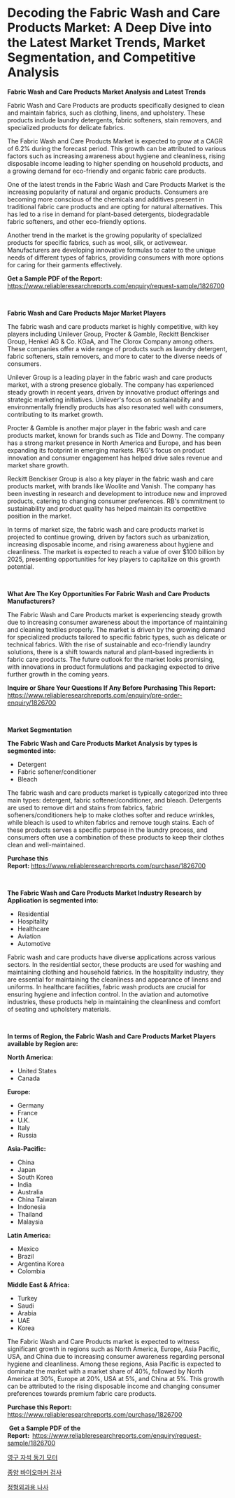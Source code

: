 <p><h1>Decoding the Fabric Wash and Care Products Market: A Deep Dive into the Latest Market Trends, Market Segmentation, and Competitive Analysis</h1></p><p><strong>Fabric Wash and Care Products Market Analysis and Latest Trends</strong></p>
<p><p>Fabric Wash and Care Products are products specifically designed to clean and maintain fabrics, such as clothing, linens, and upholstery. These products include laundry detergents, fabric softeners, stain removers, and specialized products for delicate fabrics.</p><p>The Fabric Wash and Care Products Market is expected to grow at a CAGR of 6.2% during the forecast period. This growth can be attributed to various factors such as increasing awareness about hygiene and cleanliness, rising disposable income leading to higher spending on household products, and a growing demand for eco-friendly and organic fabric care products.</p><p>One of the latest trends in the Fabric Wash and Care Products Market is the increasing popularity of natural and organic products. Consumers are becoming more conscious of the chemicals and additives present in traditional fabric care products and are opting for natural alternatives. This has led to a rise in demand for plant-based detergents, biodegradable fabric softeners, and other eco-friendly options.</p><p>Another trend in the market is the growing popularity of specialized products for specific fabrics, such as wool, silk, or activewear. Manufacturers are developing innovative formulas to cater to the unique needs of different types of fabrics, providing consumers with more options for caring for their garments effectively.</p></p>
<p><strong>Get a Sample PDF of the Report:&nbsp;</strong> <a href="https://www.reliableresearchreports.com/enquiry/request-sample/1826700">https://www.reliableresearchreports.com/enquiry/request-sample/1826700</a></p>
<p>&nbsp;</p>
<p><strong>Fabric Wash and Care Products Major Market Players</strong></p>
<p><p>The fabric wash and care products market is highly competitive, with key players including Unilever Group, Procter & Gamble, Reckitt Benckiser Group, Henkel AG & Co. KGaA, and The Clorox Company among others. These companies offer a wide range of products such as laundry detergent, fabric softeners, stain removers, and more to cater to the diverse needs of consumers.</p><p>Unilever Group is a leading player in the fabric wash and care products market, with a strong presence globally. The company has experienced steady growth in recent years, driven by innovative product offerings and strategic marketing initiatives. Unilever's focus on sustainability and environmentally friendly products has also resonated well with consumers, contributing to its market growth.</p><p>Procter & Gamble is another major player in the fabric wash and care products market, known for brands such as Tide and Downy. The company has a strong market presence in North America and Europe, and has been expanding its footprint in emerging markets. P&G's focus on product innovation and consumer engagement has helped drive sales revenue and market share growth.</p><p>Reckitt Benckiser Group is also a key player in the fabric wash and care products market, with brands like Woolite and Vanish. The company has been investing in research and development to introduce new and improved products, catering to changing consumer preferences. RB's commitment to sustainability and product quality has helped maintain its competitive position in the market.</p><p>In terms of market size, the fabric wash and care products market is projected to continue growing, driven by factors such as urbanization, increasing disposable income, and rising awareness about hygiene and cleanliness. The market is expected to reach a value of over $100 billion by 2025, presenting opportunities for key players to capitalize on this growth potential.</p></p>
<p>&nbsp;</p>
<p><strong>What Are The Key Opportunities For Fabric Wash and Care Products Manufacturers?</strong></p>
<p><p>The Fabric Wash and Care Products market is experiencing steady growth due to increasing consumer awareness about the importance of maintaining and cleaning textiles properly. The market is driven by the growing demand for specialized products tailored to specific fabric types, such as delicate or technical fabrics. With the rise of sustainable and eco-friendly laundry solutions, there is a shift towards natural and plant-based ingredients in fabric care products. The future outlook for the market looks promising, with innovations in product formulations and packaging expected to drive further growth in the coming years.</p></p>
<p><strong>Inquire or Share Your Questions If Any Before Purchasing This Report:</strong> <a href="https://www.reliableresearchreports.com/enquiry/pre-order-enquiry/1826700">https://www.reliableresearchreports.com/enquiry/pre-order-enquiry/1826700</a></p>
<p>&nbsp;</p>
<p><strong>Market Segmentation</strong></p>
<p><strong>The Fabric Wash and Care Products Market Analysis by types is segmented into:</strong></p>
<p><ul><li>Detergent</li><li>Fabric softener/conditioner</li><li>Bleach</li></ul></p>
<p><p>The fabric wash and care products market is typically categorized into three main types: detergent, fabric softener/conditioner, and bleach. Detergents are used to remove dirt and stains from fabrics, fabric softeners/conditioners help to make clothes softer and reduce wrinkles, while bleach is used to whiten fabrics and remove tough stains. Each of these products serves a specific purpose in the laundry process, and consumers often use a combination of these products to keep their clothes clean and well-maintained.</p></p>
<p><strong>Purchase this Report:&nbsp;</strong><a href="https://www.reliableresearchreports.com/purchase/1826700">https://www.reliableresearchreports.com/purchase/1826700</a></p>
<p>&nbsp;</p>
<p><strong>The Fabric Wash and Care Products Market Industry Research by Application is segmented into:</strong></p>
<p><ul><li>Residential</li><li>Hospitality</li><li>Healthcare</li><li>Aviation</li><li>Automotive</li></ul></p>
<p><p>Fabric wash and care products have diverse applications across various sectors. In the residential sector, these products are used for washing and maintaining clothing and household fabrics. In the hospitality industry, they are essential for maintaining the cleanliness and appearance of linens and uniforms. In healthcare facilities, fabric wash products are crucial for ensuring hygiene and infection control. In the aviation and automotive industries, these products help in maintaining the cleanliness and comfort of seating and upholstery materials.</p></p>
<p>&nbsp;</p>
<p><strong>In terms of Region, the Fabric Wash and Care Products Market Players available by Region are:</strong></p>
<p>
    <p> <strong> North America: </strong>
        <ul>
            <li>United States</li>
            <li>Canada</li>
        </ul>
        </p> 
    <p> <strong> Europe: </strong>
        <ul>
            <li>Germany</li>
            <li>France</li>
            <li>U.K.</li>
            <li>Italy</li>
            <li>Russia</li>
        </ul>
        </p> 
    <p> <strong> Asia-Pacific: </strong>
        <ul>
            <li>China</li>
            <li>Japan</li>
            <li>South Korea</li>
            <li>India</li>
            <li>Australia</li>
            <li>China Taiwan</li>
            <li>Indonesia</li>
            <li>Thailand</li>
            <li>Malaysia</li>
        </ul>
        </p> 
    <p> <strong> Latin America: </strong>
        <ul>
            <li>Mexico</li>
            <li>Brazil</li>
            <li>Argentina Korea</li>
            <li>Colombia</li>
        </ul>
        </p> 
    <p> <strong> Middle East & Africa: </strong>
        <ul>
            <li>Turkey</li>
            <li>Saudi</li>
            <li>Arabia</li>
            <li>UAE</li>
            <li>Korea</li>
        </ul>
    </p>
    </p>
<p><p>The Fabric Wash and Care Products market is expected to witness significant growth in regions such as North America, Europe, Asia Pacific, USA, and China due to increasing consumer awareness regarding personal hygiene and cleanliness. Among these regions, Asia Pacific is expected to dominate the market with a market share of 40%, followed by North America at 30%, Europe at 20%, USA at 5%, and China at 5%. This growth can be attributed to the rising disposable income and changing consumer preferences towards premium fabric care products.</p></p>
<p><strong>Purchase this Report: </strong><a href="https://www.reliableresearchreports.com/purchase/1826700">https://www.reliableresearchreports.com/purchase/1826700</a></p>
<p>&nbsp;<strong>Get a Sample PDF of the Report:&nbsp;&nbsp;</strong><a href="https://www.reliableresearchreports.com/enquiry/request-sample/1826700">https://www.reliableresearchreports.com/enquiry/request-sample/1826700</a></p>
<p><strong></strong></p>
<p><p><a href="https://github.com/Skyleitney456456/Market-Research-Report-List-1/blob/main/68002336557.md">영구 자석 동기 모터</a></p><p><a href="https://github.com/crfsywufhm81415/Market-Research-Report-List-1/blob/main/26437096559.md">종양 바이오마커 검사</a></p><p><a href="https://github.com/iansanftyord09878/Market-Research-Report-List-1/blob/main/85125506558.md">정형외과용 나사</a></p></p>